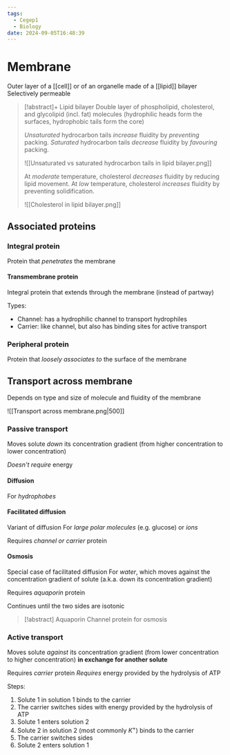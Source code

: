 ```yaml
---
tags:
  - Cegep1
  - Biology
date: 2024-09-05T16:48:39
---
```


# Membrane

Outer layer of a [[cell]] or of an organelle made of a [[lipid]] bilayer
Selectively permeable

> [!abstract]+ Lipid bilayer
> Double layer of phospholipid, cholesterol, and glycolipid (incl. fat) molecules (hydrophilic heads form the surfaces, hydrophobic tails form the core)
> 
> *Unsaturated* hydrocarbon tails *increase* fluidity by *preventing* packing.
> *Saturated* hydrocarbon tails *decrease* fluidity by *favouring* packing.
> 
> ![[Unsaturated vs saturated hydrocarbon tails in lipid bilayer.png]]
> 
> At *moderate* temperature, cholesterol *decreases* fluidity by reducing lipid movement.
> At *low* temperature, cholesterol *increases* fluidity by preventing solidification.
> 
> ![[Cholesterol in lipid bilayer.png]]

## Associated proteins

### Integral protein

Protein that *penetrates* the membrane

#### Transmembrane protein

Integral protein that extends through the membrane (instead of partway)

Types:

- Channel: has a hydrophilic channel to transport hydrophiles
- Carrier: like channel, but also has binding sites for active transport

### Peripheral protein

Protein that *loosely associates to* the surface of the membrane

## Transport across membrane

Depends on type and size of molecule and fluidity of the membrane

![[Transport across membrane.png|500]]

### Passive transport

Moves solute *down* its concentration gradient (from higher concentration to lower concentration)

*Doesn't require* energy

#### Diffusion

For *hydrophobes*

#### Facilitated diffusion

Variant of diffusion
For *large polar molecules* (e.g. glucose) or *ions*

Requires *channel or carrier* protein

#### Osmosis

Special case of facilitated diffusion
For *water*, which moves against the concentration gradient of solute (a.k.a. down its concentration gradient)

Requires *aquaporin* protein

Continues until the two sides are isotonic

> [!abstract] Aquaporin
> Channel protein for osmosis

### Active transport

Moves solute *against* its concentration gradient (from lower concentration to higher concentration) **in exchange for another solute**

Requires *carrier* protein
*Requires* energy provided by the hydrolysis of ATP

Steps:

1. Solute 1 in solution 1 binds to the carrier
2. The carrier switches sides with energy provided by the hydrolysis of ATP
3. Solute 1 enters solution 2
4. Solute 2 in solution 2 (most commonly $K^+$) binds to the carrier
5. The carrier switches sides
6. Solute 2 enters solution 1